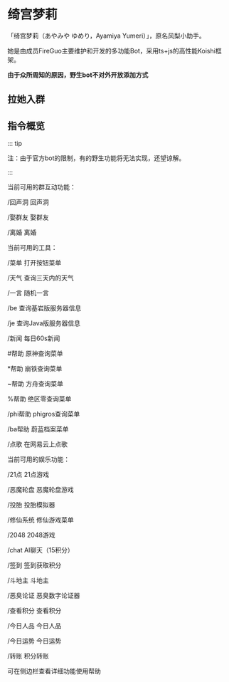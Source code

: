 # 绮宫梦莉

「绮宫梦莉（あやみや ゆめり，Ayamiya Yumeri）」，原名风梨小助手。

她是由成员FireGuo主要维护和开发的多功能Bot，采用ts+js的高性能Koishi框架。

**由于众所周知的原因，野生bot不对外开放添加方式**

## 拉她入群

<VPCard
  title="绮宫梦莉"
  desc="点击邀请到群聊"
  logo="https://api.flweb.cn/doc/image/bot.jpg"
  link="https://qun.qq.com/qqweb/qunpro/jump?id=qun-robot-share&robot_appid=102095560&robot_uin=3889013396"
  background="rgba(253, 230, 138, 0.15)"
/>

<VPCard
  title="绮宫梦莉"
  desc="点击邀请到频道"
  logo="https://api.flweb.cn/doc/image/bot.jpg"
  link="https://qun.qq.com/qqweb/qunpro/jump?id=robot-share&robot_appid=102095560"
  background="rgba(253, 230, 138, 0.15)"
/>

## 指令概览

::: tip

注：由于官方bot的限制，有的野生功能将无法实现，还望谅解。

:::

当前可用的群互动功能：

  /回声洞  回声洞

  /娶群友  娶群友

  /离婚  离婚

当前可用的工具：

  /菜单  打开按钮菜单

  /天气  查询三天内的天气

  /一言  随机一言

  /be  查询基岩版服务器信息

  /je  查询Java版服务器信息

  /新闻  每日60s新闻

  #帮助  原神查询菜单

  *帮助  崩铁查询菜单

  ~帮助  方舟查询菜单

  %帮助  绝区零查询菜单

  /phi帮助  phigros查询菜单

  /ba帮助  蔚蓝档案菜单

  /点歌  在网易云上点歌

当前可用的娱乐功能：

  /21点  21点游戏

  /恶魔轮盘  恶魔轮盘游戏

  /投胎  投胎模拟器

  /修仙系统  修仙游戏菜单

  /2048  2048游戏

  /chat  AI聊天（15积分）

  /签到  签到获取积分

  /斗地主  斗地主

  /恶臭论证  恶臭数字论证器

  /查看积分  查看积分

  /今日人品  今日人品

  /今日运势  今日运势

  /转账  积分转账

可在侧边栏查看详细功能使用帮助